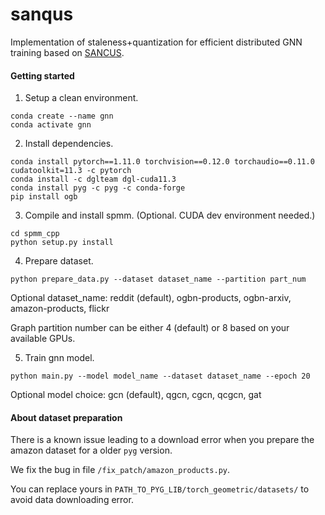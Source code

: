 # sanqus
Implementation of staleness+quantization for efficient distributed GNN training based on [SANCUS](https://github.com/chenzhao/light-dist-gnn).

#### Getting started

1. Setup a clean environment.
```
conda create --name gnn
conda activate gnn
```

2. Install dependencies.
```
conda install pytorch==1.11.0 torchvision==0.12.0 torchaudio==0.11.0 cudatoolkit=11.3 -c pytorch
conda install -c dglteam dgl-cuda11.3
conda install pyg -c pyg -c conda-forge
pip install ogb
```

3. Compile and install spmm. (Optional. CUDA dev environment needed.)
```
cd spmm_cpp
python setup.py install
```

4. Prepare dataset. 
```
python prepare_data.py --dataset dataset_name --partition part_num
```
Optional dataset_name: reddit (default), ogbn-products, ogbn-arxiv, amazon-products, flickr

Graph partition number can be either 4 (default) or 8 based on your available GPUs. 

5. Train gnn model. 
```
python main.py --model model_name --dataset dataset_name --epoch 20
```
Optional model choice: gcn (default), qgcn, cgcn, qcgcn, gat


#### About dataset preparation
There is a known issue leading to a download error when you prepare the amazon dataset for a older `pyg` version. 

We fix the bug in file `/fix_patch/amazon_products.py`. 

You can replace yours in `PATH_TO_PYG_LIB/torch_geometric/datasets/` to avoid data downloading error. 

